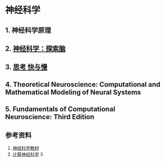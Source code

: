 # 神经科学

## 1. 神经科学原理

## 2. [神经科学：探索脑](神经科学-探索脑.md)

## 3. [思考 快与慢](思考,快与慢.md)

## 4. Theoretical Neuroscience: Computational and Mathematical Modeling of Neural Systems

## 5. Fundamentals of Computational Neuroscience: Third Edition

## 参考资料

1. [神经科学教材](https://zhuanlan.zhihu.com/p/271676465)
2. [计算神经科学](https://zhuanlan.zhihu.com/p/275642796)
3
